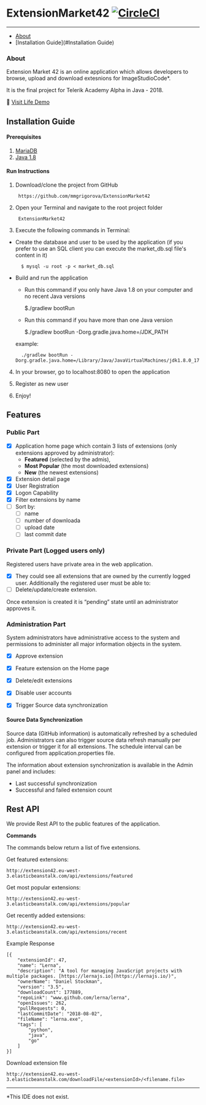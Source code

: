 
# ExtensionMarket42  [![CircleCI](https://camo.githubusercontent.com/351d5280b6269709d06e106baf1132415214823d/68747470733a2f2f636972636c6563692e636f6d2f67682f6d6d677269676f726f76612f457874656e73696f6e4d61726b657434322e7376673f7374796c653d736869656c64)](https://circleci.com/gh/mmgrigorova/ExtensionMarket42)
----------
- [About](#About)
- [Installation Guide](#Installation Guide)

### About

Extension Market 42 is an online application which allows developers to browse, upload and download extesnions for ImageStudioCode*. 

It is the final project for Telerik Academy Alpha in Java - 2018.

:eyes: [Visit Life Demo](http://extension42.eu-west-3.elasticbeanstalk.com)

## Installation Guide

#### Prerequisites

1. [MariaDB](https://mariadb.com)
2. [Java 1.8](http://www.oracle.com/technetwork/java/javase/downloads/jdk8-downloads-2133151.html)

#### Run Instructions

1. Download/clone the project from GitHub

		https://github.com/mmgrigorova/ExtensionMarket42

2. Open your Terminal and navigate to the root project folder

		ExtensionMarket42
	
3. Execute the following commands in Terminal:
- Create the database and user to be used by the application
	(if you prefer to use an SQL client you can execute the market_db.sql file's content in it)
	
		$ mysql -u root -p < market_db.sql
	
- Build and run the application
	- Run this command if you only have Java 1.8 on your computer and no recent Java versions
		
		$./gradlew bootRun
		
	- Run this command if you have more than one Java version
		
		$./gradlew bootRun -Dorg.gradle.java.home=/JDK_PATH
		
	example:
		
		./gradlew bootRun -Dorg.gradle.java.home=/Library/Java/JavaVirtualMachines/jdk1.8.0_171.jdk/Contents/Home

4. In your browser, go to localhost:8080 to open the application

5. Register as new user
6. Enjoy!

## Features

### Public Part
  - [x] Application home page which contain 3 lists of extensions (only extensions approved by administrator): 
	- **Featured** (selected by the admis), 
	- **Most Popular** (the most downloaded extensions)
	- **New** (the newest extensions)
- [x] Extension detail page
- [x] User Registration
- [x] Logon Capability
- [x] Filter extensions by name
- [ ] Sort by:
	- [ ] name
	- [ ] number of downloada
	- [ ] upload date
	- [ ] last commit date
  
### Private Part (Logged users only)

Registered users have private area in the web application.
- [x] They could see all extensions that are owned by the currently logged user. Additionally the registered user must be able to:
- [ ] Delete/update/create extension. 

Once extension is created it is “pending” state until an administrator approves it. 

### Administration Part

System administrators have administrative access to the system and permissions to administer all major information objects in the system.
- [x] Approve extension
- [x] Feature extension on the Home page
- [x] Delete/edit extensions
- [x] Disable user accounts

- [x] Trigger Source data synchronization

#### Source Data Synchronization

Source data (GitHub information) is automatically refreshed by a scheduled job. 
Administrators can also trigger source data refresh manually per extension or trigger it for all extensions.
The schedule interval can be configured from application.properties file.

The information about extension synchronization is available in the Admin panel and includes:
- Last successful synchronization
- Successful and failed extension count

## Rest API

We provide Rest API to the public features of the application.

**Commands**

The commands below return a list of five extensions.

Get featured extensions:

    http://extension42.eu-west-3.elasticbeanstalk.com/api/extensions/featured

Get most popular extensions:

    http://extension42.eu-west-3.elasticbeanstalk.com/api/extensions/popular

Get recently added extensions:

    http://extension42.eu-west-3.elasticbeanstalk.com/api/extensions/recent

Example Response

    [{
        "extensionId": 47,
        "name": "Lerna",
        "description": "A tool for managing JavaScript projects with multiple packages. [https://lernajs.io](https://lernajs.io/)",
        "ownerName": "Daniel Stockman",
        "version": "3.5",
        "downloadCount": 177889,
        "repoLink": "www.github.com/lerna/lerna",
        "openIssues": 262,
        "pullRequests": 0,
        "lastCommitDate": "2018-08-02",
        "fileName": "lerna.exe",
        "tags": [
            "python",
            "java",
            "go"
        ]
    }]
    
Download extension file

	http://extension42.eu-west-3.elasticbeanstalk.com/downloadFile/<extensionId>/<filename.file>

		
---- 

*This IDE does not exist.
